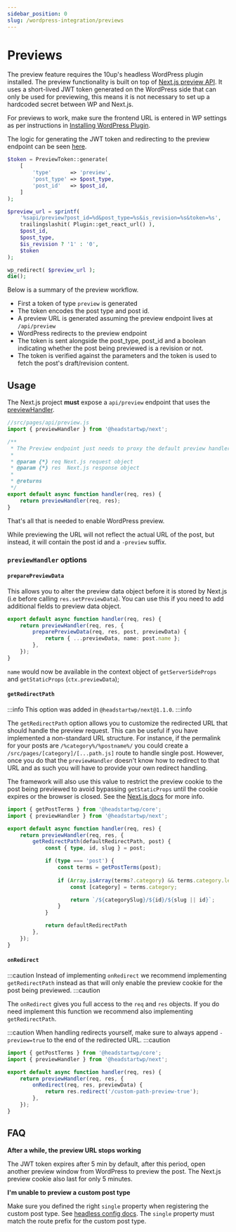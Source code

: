 ```yaml
---
sidebar_position: 0
slug: /wordpress-integration/previews
---
```


# Previews

The preview feature requires the 10up's headless WordPress plugin installed. The preview functionality is built on top of [Next.js preview API](https://nextjs.org/docs/advanced-features/preview-mode). It uses a short-lived JWT token generated on the WordPress side that can only be used for previewing, this means it is not necessary to set up a hardcoded secret between WP and Next.js.

For previews to work, make sure the frontend URL is entered in WP settings as per instructions in [Installing WordPress Plugin](/learn/getting-started/installing-wordpress-plugin).

The logic for generating the JWT token and redirecting to the preview endpoint can be seen [here](https://github.com/10up/headstartwp/blob/develop/wp/headless-wp/includes/classes/Preview/preview.php).
```php
$token = PreviewToken::generate(
	[
		'type'      => 'preview',
		'post_type' => $post_type,
		'post_id'   => $post_id,
	]
);

$preview_url = sprintf(
	'%sapi/preview?post_id=%d&post_type=%s&is_revision=%s&token=%s',
	trailingslashit( Plugin::get_react_url() ),
	$post_id,
	$post_type,
	$is_revision ? '1' : '0',
	$token
);

wp_redirect( $preview_url );
die();
```
Below is a summary of the preview workflow.

- First a token of type `preview` is generated
- The token encodes the post type and post id.
- A preview URL is generated assuming the preview endpoint lives at `/api/preview`
- WordPress redirects to the preview endpoint
- The token is sent alongside the post_type, post_id and a boolean indicating whether the post being previewed is a revision or not. 
- The token is verified against the parameters and the token is used to fetch the post's draft/revision content.

## Usage

The Next.js project **must** expose a `api/preview` endpoint that uses the [previewHandler](/api/modules/headstartwp_next/#previewhandler).

```javascript
//src/pages/api/preview.js
import { previewHandler } from '@headstartwp/next';

/**
 * The Preview endpoint just needs to proxy the default preview handler
 *
 * @param {*} req Next.js request object
 * @param {*} res  Next.js response object
 *
 * @returns
 */
export default async function handler(req, res) {
	return previewHandler(req, res);
}
```

That's all that is needed to enable WordPress preview.

While previewing the URL will not reflect the actual URL of the post, but instead, it will contain the post id and a `-preview` suffix.

### `previewHandler` options

#### `preparePreviewData`

This allows you to alter the preview data object before it is stored by Next.js (i.e before calling `res.setPreviewData`). You can use this if you need to add additional fields to preview data object.

```ts
export default async function handler(req, res) {
	return previewHandler(req, res, {
		preparePreviewData(req, res, post, previewData) {
			return { ...previewData, name: post.name };
		},
	});
}
```

`name` would now be available in the context object of `getServerSideProps` and `getStaticProps` (`ctx.previewData`);

#### `getRedirectPath`

:::info
This option was added in `@headstartwp/next@1.1.0`.
:::info

The `getRedirectPath` option allows you to customize the redirected URL that should handle the preview request. This can be useful if you have implemented a non-standard URL structure. For instance, if the permalink for your posts are `/%category%/%postname%/` you could create a `/src/pages/[category]/[...path.js]` route to handle single post. However, once you do that the `previewHandler` doesn't know how to redirect to that URL and as such you will have to provide your own redirect handling.

The framework will also use this value to restrict the preview cookie to the post being previewed to avoid bypassing `getStaticProps` until the cookie expires or the browser is closed. See the [Next.js docs](https://nextjs.org/docs/pages/building-your-application/configuring/preview-mode#specify-the-preview-mode-duration) for more info.

```ts
import { getPostTerms } from '@headstartwp/core';
import { previewHandler } from '@headstartwp/next';

export default async function handler(req, res) {
	return previewHandler(req, res, {
		getRedirectPath(defaultRedirectPath, post) {
			const { type, id, slug } = post;

			if (type === 'post') {
				const terms = getPostTerms(post);
				
				if (Array.isArray(terms?.category) && terms.category.length > 0) {
					const [category] = terms.category;

					return `/${categorySlug}/${id}/${slug || id}`;
				}
			}

			return defaultRedirectPath
		},
	});
}
```

#### `onRedirect`

:::caution
Instead of implementing `onRedirect` we recommend implementing `getRedirectPath` instead as that will only enable the preview cookie for 
the post being previewed.
:::caution

The `onRedirect` gives you full access to the `req` and `res` objects. If you do need implement this function we recommend also implementing `getRedirectPath`.

:::caution
When handling redirects yourself, make sure to always append `-preview=true` to the end of the redirected URL.
:::caution

```ts
import { getPostTerms } from '@headstartwp/core';
import { previewHandler } from '@headstartwp/next';

export default async function handler(req, res) {
	return previewHandler(req, res, {
		onRedirect(req, res, previewData) {
			return res.redirect('/custom-path-preview-true');
		},
	});
}
```

## FAQ

**After a while, the preview URL stops working**

The JWT token expires after 5 min by default, after this period, open another preview window from WordPress to preview the post. The Next.js preview cookie also last for only 5 minutes.

**I'm unable to preview a custom post type**

Make sure you defined the right `single` property when registering the custom post type. See [headless config docs](/learn/getting-started/headless-config/#customposttypes). The `single` property must match the route prefix for the custom post type.